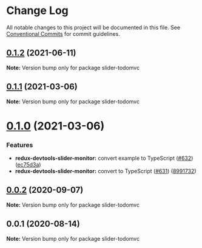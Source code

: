 # Change Log

All notable changes to this project will be documented in this file.
See [Conventional Commits](https://conventionalcommits.org) for commit guidelines.

## [0.1.2](https://github.com/reduxjs/redux-devtools/compare/slider-todomvc@0.1.1...slider-todomvc@0.1.2) (2021-06-11)

**Note:** Version bump only for package slider-todomvc





## [0.1.1](https://github.com/reduxjs/redux-devtools/compare/slider-todomvc@0.1.0...slider-todomvc@0.1.1) (2021-03-06)

**Note:** Version bump only for package slider-todomvc

# [0.1.0](https://github.com/reduxjs/redux-devtools/compare/slider-todomvc@0.0.2...slider-todomvc@0.1.0) (2021-03-06)

### Features

- **redux-devtools-slider-monitor:** convert example to TypeScript ([#632](https://github.com/reduxjs/redux-devtools/issues/632)) ([ec75d3a](https://github.com/reduxjs/redux-devtools/commit/ec75d3a4b62d0f4b8d52a739a7727142421cc261))
- **redux-devtools-slider-monitor:** convert to TypeScript ([#631](https://github.com/reduxjs/redux-devtools/issues/631)) ([8991732](https://github.com/reduxjs/redux-devtools/commit/89917320e5ecf33dc3625b05daa1e9fe120a783d))

## [0.0.2](https://github.com/calesce/redux-slider-monitor/compare/slider-todomvc@0.0.1...slider-todomvc@0.0.2) (2020-09-07)

**Note:** Version bump only for package slider-todomvc

## 0.0.1 (2020-08-14)

**Note:** Version bump only for package slider-todomvc
